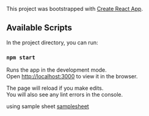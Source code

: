 This project was bootstrapped with [Create React App](https://github.com/facebook/create-react-app).

## Available Scripts

In the project directory, you can run:

### `npm start`

Runs the app in the development mode.<br />
Open [http://localhost:3000](http://localhost:3000) to view it in the browser.

The page will reload if you make edits.<br />
You will also see any lint errors in the console.

using sample sheet [samplesheet](https://docs.google.com/spreadsheets/d/1MCTxlkGD6gbv02ZnfCL0TgCcyFrgfUSiNblL_3Zpy1s/edit#gid=945257786)